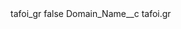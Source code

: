 <?xml version="1.0" encoding="UTF-8"?>
<CustomMetadata xmlns="http://soap.sforce.com/2006/04/metadata" xmlns:xsi="http://www.w3.org/2001/XMLSchema-instance" xmlns:xsd="http://www.w3.org/2001/XMLSchema">
    <label>tafoi_gr</label>
    <protected>false</protected>
    <values>
        <field>Domain_Name__c</field>
        <value xsi:type="xsd:string">tafoi.gr</value>
    </values>
</CustomMetadata>
